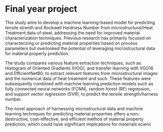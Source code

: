 # Final year project
 This study aims to develop a machine learning-based model for predicting tensile strenth and Rockwell Hardness Number from microstructural/Heat Treatment data of steel, addressing the need for improved material characterization techniques. Previous research has primarily focused on characterizing or predicting material properties based on process parameters but overlooked the potential of leveraging microstructural data for material property prediction.

 The study compares various feature extraction techniques, such as Histogram of Oriented Gradients (HOG), and transfer learning with VGG16 and EfficientNetB0, to extract relevant features from microstructural images and the numerical data of heat treatment and such. These features were subsequently combined with machine learning prediction models such as fully connected neural networks (FCNN), random forest (RF) regression, and support vector regression (SVR), to predict the tensile strength/harness number.
 
The novel approach of harnessing microstructural data and machine learning techniques for predicting material properties offers a non-destructive, cost-effective, and efficient method of material property prediction, which could have significant implications for materials scienc